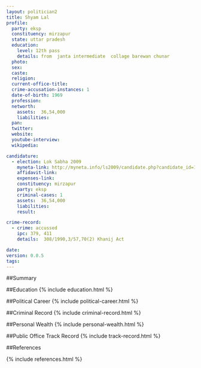 ```yaml
---
layout: politician2
title: Shyam Lal
profile: 
  party: eksp
  constituency: mirzapur
  state: uttar pradesh
  education: 
    level: 12th pass
    details: from  janta intermediate  collage barewan chunar
  photo: 
  sex: 
  caste: 
  religion: 
  current-office-title: 
  crime-accusation-instances: 1
  date-of-birth: 1969
  profession: 
  networth: 
    assets:  36,54,000
    liabilities: 
  pan: 
  twitter: 
  website: 
  youtube-interview: 
  wikipedia: 

candidature: 
  - election: Lok Sabha 2009
    myneta-link: http://myneta.info/ls2009/candidate.php?candidate_id=1793
    affidavit-link: 
    expenses-link: 
    constituency: mirzapur 
    party: eksp
    criminal-cases: 1
    assets:  36,54,000
    liabilities: 
    result:  

crime-record: 
  - crime: accussed
    ipc: 379, 411
    details:  308/1990,3/57,70(2) Khanij Act  

date: 
version: 0.0.5
tags: 
---
```

##Summary


##Education
{% include education.html %}


##Political Career
{% include political-career.html %}


##Criminal Record
{% include criminal-record.html %}


##Personal Wealth
{% include personal-wealth.html %}


##Public Office Track Record
{% include track-record.html %}


##References


{% include references.html %}